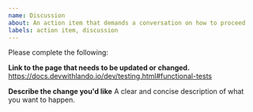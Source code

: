 ```yaml
---
name: Discussion
about: An action item that demands a conversation on how to proceed
labels: action item, discussion
---
```


Please complete the following:

**Link to the page that needs to be updated or changed.**
https://docs.devwithlando.io/dev/testing.html#functional-tests

**Describe the change you'd like**
A clear and concise description of what you want to happen.
